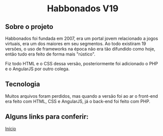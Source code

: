 <h1 align="center">Habbonados V19</h1>

<h2>Sobre o projeto</h2>
  <p>Habbonados foi fundada em 2007, era um portal jovem relacionado a jogos virtuais, era um dos maiores em seu segmentos. Ao todo existiram 19 versões, o uso de frameworks na época não era tão difundido como hoje, então tudo era feito de forma mais "rústico".</p>
  <p>Fiz todo HTML e o CSS dessa versão, posteriormente foi adicionado o PHP e o AngularJS por outro colega.</p>
  
<h2>Tecnologia</h2>
  <p>Muitos arquivos foram perdidos, mas quando a versão foi ao ar o front-end era feito com HTML, CSS e AngularJS, já o back-end foi feito com PHP.</p>
  
<h2>Alguns links para conferir:</h2>
  <a href="https://filippe.com.br/portfolio/habbonados-v17/inicio.html">Início</a>
